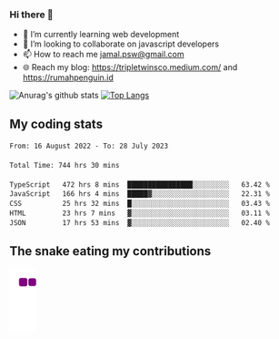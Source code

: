 ### Hi there 👋

<!--
**padepokanpenguin/padepokanpenguin** is a ✨ _special_ ✨ repository because its `README.md` (this file) appears on your GitHub profile.
-->

- 🌱 I’m currently learning  web development
- 👯 I’m looking to collaborate on javascript developers
- 📫 How to reach me jamal.psw@gmail.com
- 🌐 Reach my blog:
   https://tripletwinsco.medium.com/ and
   https://rumahpenguin.id

![Anurag's github stats](https://github-readme-stats.vercel.app/api?username=padepokanpenguin&count_private=true&disable_animations=false&show_icons=true&theme=default)
[![Top Langs](https://github-readme-stats.vercel.app/api/top-langs/?username=padepokanpenguin&theme=default&layout=compact)](https://github.com/padepokanpenguin)

## My coding stats

<!--START_SECTION:waka-->

```txt
From: 16 August 2022 - To: 28 July 2023

Total Time: 744 hrs 30 mins

TypeScript   472 hrs 8 mins  ████████████████░░░░░░░░░   63.42 %
JavaScript   166 hrs 4 mins  █████▓░░░░░░░░░░░░░░░░░░░   22.31 %
CSS          25 hrs 32 mins  █░░░░░░░░░░░░░░░░░░░░░░░░   03.43 %
HTML         23 hrs 7 mins   ▓░░░░░░░░░░░░░░░░░░░░░░░░   03.11 %
JSON         17 hrs 53 mins  ▓░░░░░░░░░░░░░░░░░░░░░░░░   02.40 %
```

<!--END_SECTION:waka-->


## The snake eating my contributions
![snake gif](https://github.com/padepokanpenguin/padepokanpenguin/blob/output/github-contribution-grid-snake.gif)
